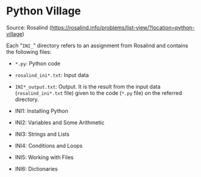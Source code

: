 
Python Village
==============

Source: Rosalind (https://rosalind.info/problems/list-view/?location=python-village)


Each "`INI_`" directory refers to an assignment from Rosalind and contains the following files:

* `*.py`: Python code
* `rosalind_ini*.txt`: Input data
* `INI*_output.txt`: Output. It is the result from the input data (`rosalind_ini*.txt` file) given to the code (`*.py` file) on the referred directory.


* INI1: Installing Python
* INI2: Variables and Some Arithmetic
* INI3: Strings and Lists
* INI4: Conditions and Loops
* INI5: Working with Files
* INI6: Dictionaries

